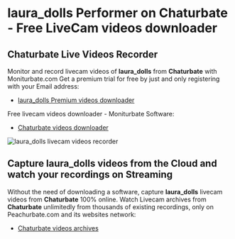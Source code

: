 # laura_dolls Performer on Chaturbate - Free LiveCam videos downloader

## Chaturbate Live Videos Recorder

Monitor and record livecam videos of **laura_dolls** from **Chaturbate** with Moniturbate.com
Get a premium trial for free by just and only registering with your Email address:
* [laura_dolls Premium videos downloader](https://moniturbate.com/request-demo-licence-key.html)

Free livecam videos downloader - Moniturbate Software:
* [Chaturbate videos downloader](https://moniturbate.com/moniturbate-download-software.html)

![laura_dolls livecam videos recorder](https://peachurnet.com/templates/moniturbate-software.png)


## Capture laura_dolls videos from the Cloud and watch your recordings on Streaming

Without the need of downloading a software, capture **laura_dolls** livecam videos from **Chaturbate** 100% online.
Watch Livecam archives from **Chaturbate** unlimitedly from thousands of existing recordings, only on Peachurbate.com and its websites network:
* [Chaturbate videos archives](https://peachurnet.com/)